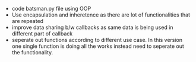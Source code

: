 - code batsman.py file using OOP
- Use encapsulation and inheretence as there are lot of functionalities that are repeated
- improve data sharing b/w callbacks as same data is being used in different part of callback
- seperate out functions according to different use case. In this version one single function is doing all the works instead need to seperate out the functionality.